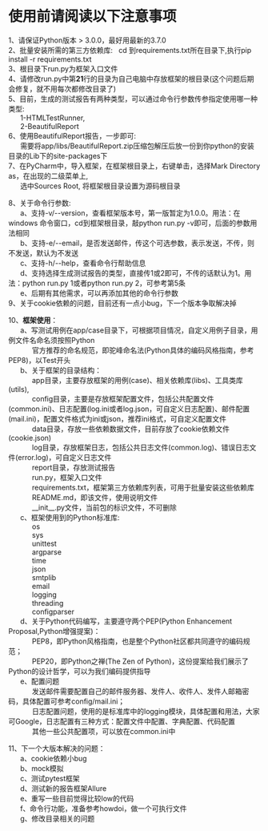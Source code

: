 # 使用前请阅读以下注意事项 

1、请保证Python版本 > 3.0.0，最好用最新的3.7.0  
2、批量安装所需的第三方依赖库:&nbsp;&nbsp;&nbsp;cd 到requirements.txt所在目录下,执行pip install -r requirements.txt  
3、根目录下run.py为框架入口文件  
4、请修改run.py中第**21**行的目录为自己电脑中存放框架的根目录(这个问题后期会修复，就不用每次都修改目录了)  
5、目前，生成的测试报告有两种类型，可以通过命令行参数传参指定使用哪一种类型:  
&nbsp;&nbsp;&nbsp;&nbsp;&nbsp;&nbsp;1-HTMLTestRunner,  
&nbsp;&nbsp;&nbsp;&nbsp;&nbsp;&nbsp;2-BeautifulReport  
6、使用BeautifulReport报告，一步即可:  
&nbsp;&nbsp;&nbsp;&nbsp;&nbsp;&nbsp;需要将app/libs/BeautifulReport.zip压缩包解压后放一份到你python的安装目录的Lib下的site-packages下  
7、在PyCharm中，导入框架，在框架根目录上，右键单击，选择Mark Directory as，在出现的二级菜单上,  
&nbsp;&nbsp;&nbsp;&nbsp;&nbsp;&nbsp;选中Sources Root, 将框架根目录设置为源码根目录  

8、关于命令行参数:  
&nbsp;&nbsp;&nbsp;&nbsp;&nbsp;&nbsp;a、支持-v/--version，查看框架版本号，第一版暂定为1.0.0。用法：在windows 命令窗口，cd到框架根目录，敲python run.py -v即可，后面的参数用法相同  
&nbsp;&nbsp;&nbsp;&nbsp;&nbsp;&nbsp;b、支持-e/--email，是否发送邮件，传这个可选参数，表示发送，不传，则不发送，默认为不发送  
&nbsp;&nbsp;&nbsp;&nbsp;&nbsp;&nbsp;c、支持-h/--help，查看命令行帮助信息  
&nbsp;&nbsp;&nbsp;&nbsp;&nbsp;&nbsp;d、支持选择生成测试报告的类型，直接传1或2即可，不传的话默认为1。用法：python run.py 1或者python run.py 2，可参考第5条  
&nbsp;&nbsp;&nbsp;&nbsp;&nbsp;&nbsp;e、后期有其他需求，可以再添加其他的命令行参数  
9、关于cookie依赖的问题，目前还有一点小bug，下一个版本争取解决掉  

10、**框架使用**：  
&nbsp;&nbsp;&nbsp;&nbsp;&nbsp;&nbsp;a、写测试用例在app/case目录下，可根据项目情况，自定义用例子目录，用例文件名命名须按照Python  
&nbsp;&nbsp;&nbsp;&nbsp;&nbsp;&nbsp;&nbsp;&nbsp;&nbsp;&nbsp;&nbsp;&nbsp;官方推荐的命名规范，即驼峰命名法(Python具体的编码风格指南，参考PEP8)，以Test开头  
&nbsp;&nbsp;&nbsp;&nbsp;&nbsp;&nbsp;b、关于框架的目录结构：  
&nbsp;&nbsp;&nbsp;&nbsp;&nbsp;&nbsp;&nbsp;&nbsp;&nbsp;&nbsp;&nbsp;&nbsp;app目录，主要存放框架的用例(case)、相关依赖库(libs)、工具类库(utils),  
&nbsp;&nbsp;&nbsp;&nbsp;&nbsp;&nbsp;&nbsp;&nbsp;&nbsp;&nbsp;&nbsp;&nbsp;config目录，主要是存放框架配置文件，包括公共配置文件(common.ini)、日志配置(log.ini或者log.json，可自定义日志配置)、邮件配置(mail.ini)，配置文件格式为ini或json，推荐ini格式，可自定义配置文件  
&nbsp;&nbsp;&nbsp;&nbsp;&nbsp;&nbsp;&nbsp;&nbsp;&nbsp;&nbsp;&nbsp;&nbsp;data目录，存放一些依赖数据文件，目前存放了cookie依赖文件(cookie.json)  
&nbsp;&nbsp;&nbsp;&nbsp;&nbsp;&nbsp;&nbsp;&nbsp;&nbsp;&nbsp;&nbsp;&nbsp;log目录，存放框架日志，包括公共日志文件(common.log)、错误日志文件(error.log)，可自定义日志文件  
&nbsp;&nbsp;&nbsp;&nbsp;&nbsp;&nbsp;&nbsp;&nbsp;&nbsp;&nbsp;&nbsp;&nbsp;report目录，存放测试报告  
&nbsp;&nbsp;&nbsp;&nbsp;&nbsp;&nbsp;&nbsp;&nbsp;&nbsp;&nbsp;&nbsp;&nbsp;run.py，框架入口文件  
&nbsp;&nbsp;&nbsp;&nbsp;&nbsp;&nbsp;&nbsp;&nbsp;&nbsp;&nbsp;&nbsp;&nbsp;requirements.txt，框架第三方依赖库列表，可用于批量安装这些依赖库  
&nbsp;&nbsp;&nbsp;&nbsp;&nbsp;&nbsp;&nbsp;&nbsp;&nbsp;&nbsp;&nbsp;&nbsp;README.md，即该文件，使用说明文件  
&nbsp;&nbsp;&nbsp;&nbsp;&nbsp;&nbsp;&nbsp;&nbsp;&nbsp;&nbsp;&nbsp;&nbsp;\_\_init__.py文件，当前包的标识文件，不可删除  
&nbsp;&nbsp;&nbsp;&nbsp;&nbsp;&nbsp;c、框架使用到的Python标准库:  
&nbsp;&nbsp;&nbsp;&nbsp;&nbsp;&nbsp;&nbsp;&nbsp;&nbsp;&nbsp;&nbsp;&nbsp;os  
&nbsp;&nbsp;&nbsp;&nbsp;&nbsp;&nbsp;&nbsp;&nbsp;&nbsp;&nbsp;&nbsp;&nbsp;sys  
&nbsp;&nbsp;&nbsp;&nbsp;&nbsp;&nbsp;&nbsp;&nbsp;&nbsp;&nbsp;&nbsp;&nbsp;unittest  
&nbsp;&nbsp;&nbsp;&nbsp;&nbsp;&nbsp;&nbsp;&nbsp;&nbsp;&nbsp;&nbsp;&nbsp;argparse  
&nbsp;&nbsp;&nbsp;&nbsp;&nbsp;&nbsp;&nbsp;&nbsp;&nbsp;&nbsp;&nbsp;&nbsp;time  
&nbsp;&nbsp;&nbsp;&nbsp;&nbsp;&nbsp;&nbsp;&nbsp;&nbsp;&nbsp;&nbsp;&nbsp;json  
&nbsp;&nbsp;&nbsp;&nbsp;&nbsp;&nbsp;&nbsp;&nbsp;&nbsp;&nbsp;&nbsp;&nbsp;smtplib  
&nbsp;&nbsp;&nbsp;&nbsp;&nbsp;&nbsp;&nbsp;&nbsp;&nbsp;&nbsp;&nbsp;&nbsp;email  
&nbsp;&nbsp;&nbsp;&nbsp;&nbsp;&nbsp;&nbsp;&nbsp;&nbsp;&nbsp;&nbsp;&nbsp;logging  
&nbsp;&nbsp;&nbsp;&nbsp;&nbsp;&nbsp;&nbsp;&nbsp;&nbsp;&nbsp;&nbsp;&nbsp;threading  
&nbsp;&nbsp;&nbsp;&nbsp;&nbsp;&nbsp;&nbsp;&nbsp;&nbsp;&nbsp;&nbsp;&nbsp;configparser  
&nbsp;&nbsp;&nbsp;&nbsp;&nbsp;&nbsp;d、关于Python代码编写，主要遵守两个PEP(Python Enhancement Proposal,Python增强提案)：  
&nbsp;&nbsp;&nbsp;&nbsp;&nbsp;&nbsp;&nbsp;&nbsp;&nbsp;&nbsp;&nbsp;&nbsp;PEP8，即Python风格指南，也是整个Python社区都共同遵守的编码规范；  
&nbsp;&nbsp;&nbsp;&nbsp;&nbsp;&nbsp;&nbsp;&nbsp;&nbsp;&nbsp;&nbsp;&nbsp;PEP20，即Python之禅(The Zen of Python)，这份提案给我们展示了Python的设计哲学，可以为我们编码提供指导  
&nbsp;&nbsp;&nbsp;&nbsp;&nbsp;&nbsp;e、配置问题  
&nbsp;&nbsp;&nbsp;&nbsp;&nbsp;&nbsp;&nbsp;&nbsp;&nbsp;&nbsp;&nbsp;&nbsp;发送邮件需要配置自己的邮件服务器、发件人、收件人、发件人邮箱密码，具体配置可参考config/mail.ini；  
&nbsp;&nbsp;&nbsp;&nbsp;&nbsp;&nbsp;&nbsp;&nbsp;&nbsp;&nbsp;&nbsp;&nbsp;日志配置问题，使用的是标准库中的logging模块，具体配置和用法，大家可Google，日志配置有三种方式：配置文件中配置、字典配置、代码配置  
&nbsp;&nbsp;&nbsp;&nbsp;&nbsp;&nbsp;&nbsp;&nbsp;&nbsp;&nbsp;&nbsp;&nbsp;其他一些公共配置项，可以放在common.ini中

11、下一个大版本解决的问题：  
&nbsp;&nbsp;&nbsp;&nbsp;&nbsp;&nbsp;a、cookie依赖小bug  
&nbsp;&nbsp;&nbsp;&nbsp;&nbsp;&nbsp;b、mock模拟  
&nbsp;&nbsp;&nbsp;&nbsp;&nbsp;&nbsp;c、测试pytest框架  
&nbsp;&nbsp;&nbsp;&nbsp;&nbsp;&nbsp;d、测试新的报告框架Allure  
&nbsp;&nbsp;&nbsp;&nbsp;&nbsp;&nbsp;e、重写一些目前觉得比较low的代码  
&nbsp;&nbsp;&nbsp;&nbsp;&nbsp;&nbsp;f、命令行功能，准备参考howdoi，做一个可执行文件  
&nbsp;&nbsp;&nbsp;&nbsp;&nbsp;&nbsp;g、修改目录相关的问题
